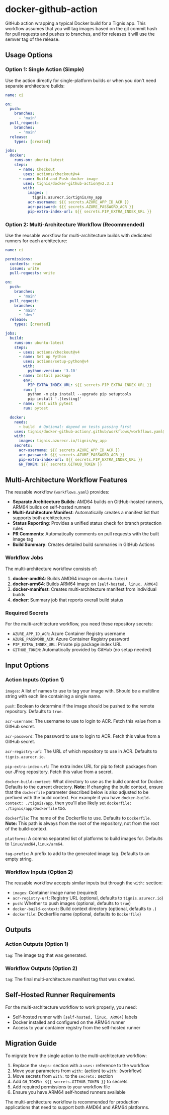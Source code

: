 # docker-github-action

GitHub action wrapping a typical Docker build for a Tignis app. This workflow assumes that you will tag images based on the git commit hash for pull requests and pushes to branches, and for releases it will use the semver tag of the release.

## Usage Options

### Option 1: Single Action (Simple)

Use the action directly for single-platform builds or when you don't need separate architecture builds:

```yaml
name: ci

on:
  push:
    branches:
      - 'main'
  pull_request:
    branches:
      - 'main'
  release:
    types: [created]

jobs:
  docker:
    runs-on: ubuntu-latest
    steps:
      - name: Checkout
        uses: actions/checkout@v4
      - name: Build and Push docker image
        uses: tignis/docker-github-action@v2.3.1
        with:
          images: |
            tignis.azurecr.io/tignis/my_app
          acr-username: ${{ secrets.AZURE_APP_ID_ACR }}
          acr-password: ${{ secrets.AZURE_PASSWORD_ACR }}
          pip-extra-index-url: ${{ secrets.PIP_EXTRA_INDEX_URL }}
```

### Option 2: Multi-Architecture Workflow (Recommended)

Use the reusable workflow for multi-architecture builds with dedicated runners for each architecture:

```yaml
name: ci

permissions:
  contents: read
  issues: write
  pull-requests: write

on:
  push:
    branches:
      - 'main'
  pull_request:
    branches:
      - 'main'
      - 'dev'
  release:
    types: [created]

jobs:
  build:
    runs-on: ubuntu-latest
    steps:
      - uses: actions/checkout@v4
      - name: Set up Python
        uses: actions/setup-python@v4
        with:
          python-version: '3.10'
      - name: Install package
        env:
          PIP_EXTRA_INDEX_URL: ${{ secrets.PIP_EXTRA_INDEX_URL }}
        run: |
          python -m pip install --upgrade pip setuptools
          pip install '.[testing]'
      - name: Test with pytest
        run: pytest

  docker:
    needs:
      - build  # Optional: depend on tests passing first
    uses: tignis/docker-github-action/.github/workflows/workflows.yaml@v2.3.1
    with:
      images: tignis.azurecr.io/tignis/my_app
    secrets:
      acr-username: ${{ secrets.AZURE_APP_ID_ACR }}
      acr-password: ${{ secrets.AZURE_PASSWORD_ACR }}
      pip-extra-index-url: ${{ secrets.PIP_EXTRA_INDEX_URL }}
      GH_TOKEN: ${{ secrets.GITHUB_TOKEN }}
```

## Multi-Architecture Workflow Features

The reusable workflow (`workflows.yaml`) provides:

- **Separate Architecture Builds**: AMD64 builds on GitHub-hosted runners, ARM64 builds on self-hosted runners
- **Multi-Architecture Manifest**: Automatically creates a manifest list that supports both architectures
- **Status Reporting**: Provides a unified status check for branch protection rules
- **PR Comments**: Automatically comments on pull requests with the built image tag
- **Build Summary**: Creates detailed build summaries in GitHub Actions

### Workflow Jobs

The multi-architecture workflow consists of:

1. **docker-amd64**: Builds AMD64 image on `ubuntu-latest`
2. **docker-arm64**: Builds ARM64 image on `[self-hosted, linux, ARM64]`
3. **docker-manifest**: Creates multi-architecture manifest from individual builds
4. **docker**: Summary job that reports overall build status

### Required Secrets

For the multi-architecture workflow, you need these repository secrets:

- `AZURE_APP_ID_ACR`: Azure Container Registry username
- `AZURE_PASSWORD_ACR`: Azure Container Registry password  
- `PIP_EXTRA_INDEX_URL`: Private pip package index URL
- `GITHUB_TOKEN`: Automatically provided by GitHub (no setup needed)

## Input Options

### Action Inputs (Option 1)

`images`: A list of names to use to tag your image with. Should be a multiline string with each line containing a single name.

`push`: Boolean to determine if the image should be pushed to the remote repository. Defaults to `true`.

`acr-username`: The username to use to login to ACR. Fetch this value from a GitHub secret.

`acr-password`: The password to use to login to ACR. Fetch this value from a GitHub secret.

`acr-registry-url`: The URL of which repository to use in ACR. Defaults to `tignis.azurecr.io`.

`pip-extra-index-url`: The extra index URL for pip to fetch packages from our JFrog repository. Fetch this value from a secret.

`docker-build-context`: What directory to use as the build context for Docker. Defaults to the current directory.
**Note:** If changing the build context, ensure that the `dockerfile` parameter described below is also adjusted to be prefixed with the build context. For example if you have `docker-build-context: ./tignis/app`, then you'll also likely set `dockerfile: ./tignis/app/Dockerfile` too.

`dockerfile`: The name of the Dockerfile to use. Defaults to `Dockerfile`.
**Note:** This path is always from the root of the repository, not from the root of the build-context.

`platforms`: A comma separated list of platforms to build images for. Defaults to `linux/amd64,linux/arm64`.

`tag-prefix`: A prefix to add to the generated image tag. Defaults to an empty string.

### Workflow Inputs (Option 2)

The reusable workflow accepts similar inputs but through the `with:` section:

- `images`: Container image name (required)
- `acr-registry-url`: Registry URL (optional, defaults to `tignis.azurecr.io`)
- `push`: Whether to push images (optional, defaults to `true`)
- `docker-build-context`: Build context directory (optional, defaults to `.`)
- `dockerfile`: Dockerfile name (optional, defaults to `Dockerfile`)

## Outputs

### Action Outputs (Option 1)

`tag`: The image tag that was generated.

### Workflow Outputs (Option 2)

`tag`: The final multi-architecture manifest tag that was created.

## Self-Hosted Runner Requirements

For the multi-architecture workflow to work properly, you need:

- Self-hosted runner with `[self-hosted, linux, ARM64]` labels
- Docker installed and configured on the ARM64 runner
- Access to your container registry from the self-hosted runner

## Migration Guide

To migrate from the single action to the multi-architecture workflow:

1. Replace the `steps:` section with a `uses:` reference to the workflow
2. Move your parameters from `with:` (action) to `with:` (workflow) 
3. Move secrets from `with:` to the `secrets:` section
4. Add `GH_TOKEN: ${{ secrets.GITHUB_TOKEN }}` to secrets
5. Add required permissions to your workflow file
6. Ensure you have ARM64 self-hosted runners available

The multi-architecture workflow is recommended for production applications that need to support both AMD64 and ARM64 platforms.
